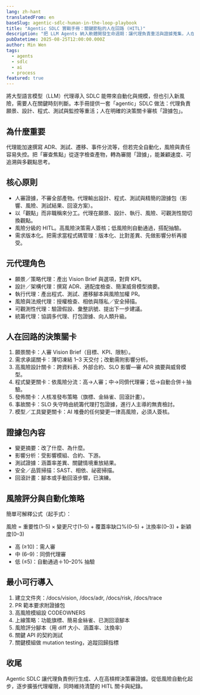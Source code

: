 ```yaml
---
lang: zh-hant
translatedFrom: en
baseSlug: agentic-sdlc-human-in-the-loop-playbook
title: "Agentic SDLC 實戰手冊：關鍵節點的人在回路 (HITL)"
description: "把 LLM Agents 納入軟體開發生命週期：讓代理負責重活與證據蒐集，人在關鍵決策點依據證據審核，兼顧速度與風險。"
pubDatetime: 2025-08-25T12:00:00.000Z
author: Min Wen
tags:
  - agents
  - sdlc
  - ai
  - process
featured: true
---
```


將大型語言模型（LLM）代理導入 SDLC 能帶來自動化與規模，但也引入新風險，需要人在關鍵時刻判斷。本手冊提供一套「agentic」SDLC 做法：代理負責願景、設計、程式、測試與監控等重活；人在明確的決策關卡審核「證據包」。

## 為什麼重要

代理能加速撰寫 ADR、測試、遷移、事件分流等，但若完全自動化，風險與責任容易失控。把「審查焦點」從逐字檢查產物，轉為審閱「證據」，能兼顧速度、可追溯與多觀點思考。

## 核心原則

- 人審證據，不審全部產物。代理輸出設計、程式、測試與精簡的證據包（影響、風險、測試結果、回滾方案）。
- 以「觀點」而非職稱來分工。代理在願景、設計、執行、風險、可觀測性間切換觀點。
- 風險分級的 HITL。高風險決策需人簽核；低風險則自動通過，搭配抽驗。
- 需求版本化。把需求當程式碼管理：版本化、比對差異、先做影響分析再接受。

## 元代理角色

- 願景／策略代理：產出 Vision Brief 與選項，對齊 KPI。
- 設計／架構代理：撰寫 ADR、適配度檢查、簡潔威脅模型摘要。
- 執行代理：產出程式、測試、遷移腳本與風險加權 PR。
- 風險與法規代理：授權檢查、相依與隱私／安全掃描。
- 可觀測性代理：驗證假設、彙整訊號、提出下一步建議。
- 統籌代理：協調多代理、打包證據、向人類升級。

## 人在回路的決策關卡

1. 願景關卡：人審 Vision Brief（目標、KPI、限制）。
2. 需求承諾關卡：薄切凍結 1–3 天交付；改動需附影響分析。
3. 高風險設計關卡：跨資料表、外部合約、SLO 影響—審 ADR 摘要與威脅模型。
4. 程式變更關卡：依風險分流：高→人審；中→同儕代理審；低→自動合併＋抽驗。
5. 發佈關卡：人核准發布策略（旗標、金絲雀、回滾計畫）。
6. 事故關卡：SLO 失守時由統籌代理打包證據，進行人主導的無責檢討。
7. 模型／工具變更關卡：AI 堆疊的任何變更一律高風險，必須人簽核。

## 證據包內容

- 變更摘要：改了什麼、為什麼。
- 影響分析：受影響模組、合約、下游。
- 測試證據：涵蓋率差異、關鍵情境重放結果。
- 安全／品質掃描：SAST、相依、祕密掃描。
- 回滾計畫：腳本或手動回滾步驟，已演練。

## 風險評分與自動化策略

簡單可解釋公式（起手式）：

風險 = 重要性(1–5) × 變更尺寸(1–5) + 覆蓋率缺口%(0–5) + 汰換率(0–3) + 新穎度(0–3)

- 高 (≥10)：需人審
- 中 (6–9)：同儕代理審
- 低 (≤5)：自動通過＋10–20% 抽驗

## 最小可行導入

1. 建立文件夾：/docs/vision, /docs/adr, /docs/risk, /docs/trace
2. PR 範本要求附證據包
3. 高風險模組設 CODEOWNERS
4. 上線策略：功能旗標、簡易金絲雀、已測回滾腳本
5. 風險評分腳本（用 diff 大小、涵蓋率、汰換率）
6. 關鍵 API 的契約測試
7. 關鍵模組做 mutation testing，追蹤回歸指標

## 收尾

Agentic SDLC 讓代理負責例行生成、人在高槓桿決策審證據。從低風險自動化起步，逐步擴張代理權限，同時維持清楚的 HITL 關卡與紀錄。

